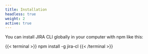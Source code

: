 ```yaml
---
title: Installation
headless: true
weight: 2
active: true
---
```


You can install JIRA CLI globally in your computer with npm like this:

{{< terminal >}}
npm install -g jira-cl
{{< /terminal >}}